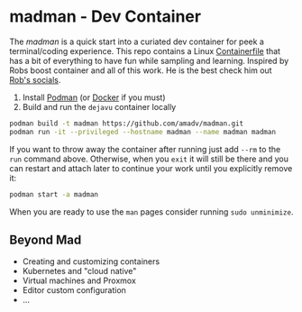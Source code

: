 # madman - Dev Container 

The *madman* is a quick start into a curiated dev container for peek
a terminal/coding experience. This repo contains a Linux
[Containerfile](Containerfile) that has a bit of everything to have fun
while sampling and learning. Inspired by Robs boost container and all of
this work. He is the best check him out [Rob's
socials](https://linktr.ee/rwxrob).

1. Install [Podman](https://podman.io/) (or [Docker](https://docker.com) if you must)
1. Build and run the `dejavu` container locally

```sh
podman build -t madman https://github.com/amadv/madman.git
podman run -it --privileged --hostname madman --name madman madman
```

If you want to throw away the container after running just add `--rm` to the `run` command above. Otherwise, when you `exit` it will still be there and you can restart and attach later to continue your work until you explicitly remove it:

```sh
podman start -a madman
```

When you are ready to use the `man` pages consider running `sudo unminimize`.

## Beyond Mad

- Creating and customizing containers
- Kubernetes and "cloud native"
- Virtual machines and Proxmox
- Editor custom configuration
- ...
